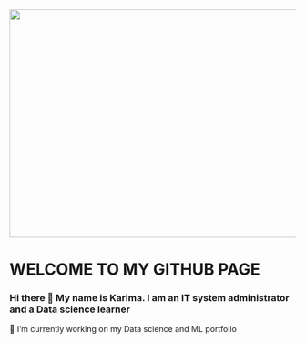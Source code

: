 <img src="https://cdn.mos.cms.futurecdn.net/XbYnCuVzbcHPHuYzCGuSmf-650-80.jpg" width="800" height="400">

 # WELCOME TO MY GITHUB PAGE <br>

### Hi there 👋 My name is Karima. I am an IT system administrator and a Data science learner 

     
     
🔭 I’m currently working on my Data science and ML portfolio
<!--
**Kari-sad/Kari-sad** is a ✨ _special_ ✨ repository because its `README.md` (this file) appears on your GitHub profile.

Here are some ideas to get you started:

- 🔭 I’m currently working on my Data science and ML portfolio
- 🌱 I’m currently learning ...
- 👯 I’m looking to collaborate on ...
- 🤔 I’m looking for help with ...
- 💬 Ask me about ...
- 📫 How to reach me: ...
- 😄 Pronouns: ...
- ⚡ Fun fact: ...
-->
